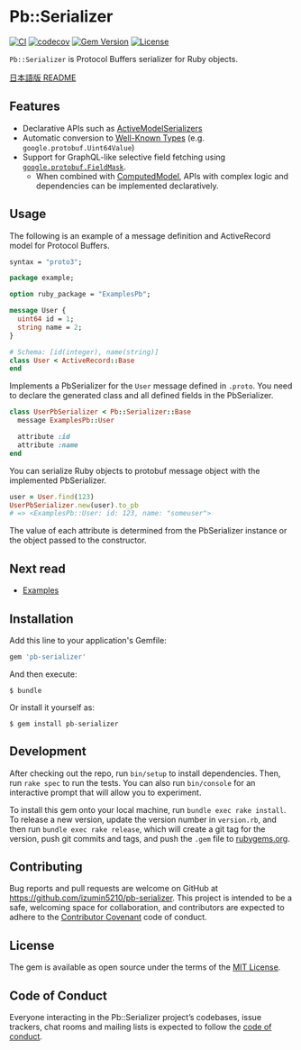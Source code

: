 # Pb::Serializer
[![CI](https://github.com/wantedly/pb-serializer/workflows/CI/badge.svg?branch=master)](https://github.com/wantedly/pb-serializer/actions?query=workflow%3ACI+branch%3Amaster)
[![codecov](https://codecov.io/gh/wantedly/pb-serializer/branch/master/graph/badge.svg)](https://codecov.io/gh/wantedly/pb-serializer)
[![Gem Version](https://badge.fury.io/rb/pb-serializer.svg)](https://badge.fury.io/rb/pb-serializer)
[![License](https://img.shields.io/github/license/wantedly/pb-serializer)](./LICENSE)

`Pb::Serializer` is Protocol Buffers serializer for Ruby objects.

[日本語版 README](./README.ja.md)

## Features

- Declarative APIs such as [ActiveModelSerializers](https://github.com/rails-api/active_model_serializers)
- Automatic conversion to [Well-Known Types](https://developers.google.com/protocol-buffers/docs/reference/google.protobuf) (e.g. `google.protobuf.Uint64Value`)
- Support for GraphQL-like selective field fetching using [`google.protobuf.FieldMask`](https://developers.google.com/protocol-buffers/docs/reference/google.protobuf#fieldmask).
  - When combined with [ComputedModel](https://github.com/wantedly/computed_model), APIs with complex logic and dependencies can be implemented declaratively.


## Usage

The following is an example of a message definition and ActiveRecord model for Protocol Buffers.

```proto
syntax = "proto3";

package example;

option ruby_package = "ExamplesPb";

message User {
  uint64 id = 1;
  string name = 2;
}
```

```ruby
# Schema: [id(integer), name(string)]
class User < ActiveRecord::Base
end
```

Implements a PbSerializer for the `User` message defined in `.proto`.
You need to declare the generated class and all defined fields in the PbSerializer.

```ruby
class UserPbSerializer < Pb::Serializer::Base
  message ExamplesPb::User

  attribute :id
  attribute :name
end
```

You can serialize Ruby objects to protobuf message object with the implemented PbSerializer.

```ruby
user = User.find(123)
UserPbSerializer.new(user).to_pb
# => <ExamplesPb::User: id: 123, name: "someuser">
```

The value of each attribute is determined from the PbSerializer instance or the object passed to the constructor.

## Next read

- [Examples](./docs/examples.md)

## Installation

Add this line to your application's Gemfile:

```ruby
gem 'pb-serializer'
```

And then execute:

    $ bundle

Or install it yourself as:

    $ gem install pb-serializer

## Development

After checking out the repo, run `bin/setup` to install dependencies. Then, run `rake spec` to run the tests. You can also run `bin/console` for an interactive prompt that will allow you to experiment.

To install this gem onto your local machine, run `bundle exec rake install`. To release a new version, update the version number in `version.rb`, and then run `bundle exec rake release`, which will create a git tag for the version, push git commits and tags, and push the `.gem` file to [rubygems.org](https://rubygems.org).

## Contributing

Bug reports and pull requests are welcome on GitHub at https://github.com/izumin5210/pb-serializer. This project is intended to be a safe, welcoming space for collaboration, and contributors are expected to adhere to the [Contributor Covenant](http://contributor-covenant.org) code of conduct.

## License

The gem is available as open source under the terms of the [MIT License](https://opensource.org/licenses/MIT).

## Code of Conduct

Everyone interacting in the Pb::Serializer project’s codebases, issue trackers, chat rooms and mailing lists is expected to follow the [code of conduct](https://github.com/izumin5210/pb-serializer/blob/master/CODE_OF_CONDUCT.md).

